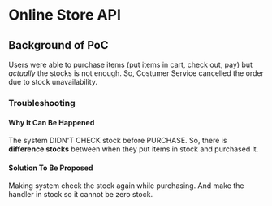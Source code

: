 # Online Store API

## Background of PoC
Users were able to purchase items (put items in cart, check out, pay) but _actually_ the stocks is not enough. So, Costumer Service cancelled the order due to stock unavailability.
### Troubleshooting
#### Why It Can Be Happened
The system DIDN'T CHECK stock before PURCHASE. So, there is **difference stocks** between when they put items in stock and purchased it. 
#### Solution To Be Proposed
Making system check the stock again while purchasing. And make the handler in stock so it cannot be zero stock.
